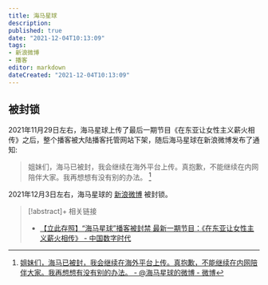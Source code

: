 ```yaml
---
title: 海马星球
description:
published: true
date: "2021-12-04T10:13:09"
tags:
- 新浪微博
- 播客
editor: markdown
dateCreated: "2021-12-04T10:13:09"
---
```


## 被封锁

2021年11月29日左右，海马星球上传了最后一期节目《在东亚让女性主义薪火相传》之后，整个播客被大陆播客托管网站下架，随后海马星球在新浪微博发布了通知:

> 姐妹们，海马已被封，我会继续在海外平台上传。真抱歉，不能继续在内网陪伴大家。我再想想有没有别的办法。 [^P0OYK]

[^P0OYK]: [姐妹们，海马已被封，我会继续在海外平台上传。真抱歉，不能继续在内网陪伴大家。我再想想有没有别的办法。 - @海马星球的微博 - 微博](https://archive.ph/P0OYK "https://weibo.com/7235341041/L45beFqdf")

2021年12月3日左右，海马星球的 [新浪微博][] 被封锁。

[新浪微博]: /company/新浪/新浪微博.md

> [!abstract]+ 相关链接
>
> +   [【立此存照】“海马星球”播客被封禁 最新一期节目：《在东亚让女性主义薪火相传》 - 中国数字时代](https://web.archive.org/web/20211203123724/https://chinadigitaltimes.net/chinese/674014.html)
